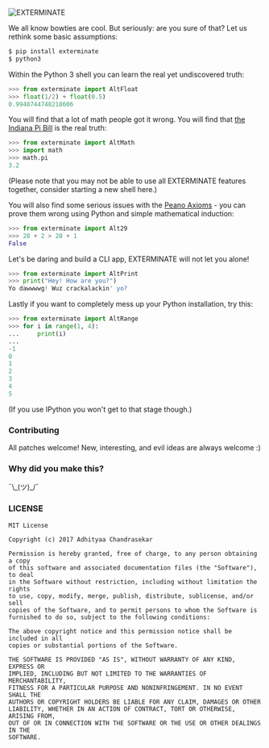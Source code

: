 ![EXTERMINATE](http://wallpapercave.com/wp/FSqpgfy.jpg)

We all know bowties are cool. But seriously: are you sure of that? Let us
rethink some basic assumptions:

```bash
$ pip install exterminate
$ python3
```

Within the Python 3 shell you can learn the real yet undiscovered truth:

```python
>>> from exterminate import AltFloat
>>> float(1/2) + float(0.5)
0.9948744748218606
```

You will find that a lot of math people got it wrong. You will find that
[the Indiana Pi Bill](https://www.wikiwand.com/en/Indiana_Pi_Bill) is the real
truth:

```python
>>> from exterminate import AltMath
>>> import math
>>> math.pi
3.2
```

(Please note that you may not be able to use all EXTERMINATE features together, consider starting a new shell here.)

You will also find some serious issues with the
[Peano Axioms](https://www.wikiwand.com/en/Peano_axioms) - you can prove them
wrong using Python and simple mathematical induction:

```python
>>> from exterminate import Alt29
>>> 28 + 2 > 28 + 1
False
```

Let's be daring and build a CLI app, EXTERMINATE will not let you alone!

```python
>>> from exterminate import AltPrint
>>> print("Hey! How are you?")
Yo dawwwwg! Wuz crackalackin' yo?
```

Lastly if you want to completely mess up your Python installation, try this:

```python
>>> from exterminate import AltRange
>>> for i in range(1, 4):
...     print(i)
...
-1
0
1
2
3
4
5
```

(If you use IPython you won't get to that stage though.)

### Contributing

All patches welcome! New, interesting, and evil ideas are always welcome :)

### Why did you make this?

¯\\\_(ツ)_/¯

### LICENSE

```
MIT License

Copyright (c) 2017 Adhityaa Chandrasekar

Permission is hereby granted, free of charge, to any person obtaining a copy
of this software and associated documentation files (the "Software"), to deal
in the Software without restriction, including without limitation the rights
to use, copy, modify, merge, publish, distribute, sublicense, and/or sell
copies of the Software, and to permit persons to whom the Software is
furnished to do so, subject to the following conditions:

The above copyright notice and this permission notice shall be included in all
copies or substantial portions of the Software.

THE SOFTWARE IS PROVIDED "AS IS", WITHOUT WARRANTY OF ANY KIND, EXPRESS OR
IMPLIED, INCLUDING BUT NOT LIMITED TO THE WARRANTIES OF MERCHANTABILITY,
FITNESS FOR A PARTICULAR PURPOSE AND NONINFRINGEMENT. IN NO EVENT SHALL THE
AUTHORS OR COPYRIGHT HOLDERS BE LIABLE FOR ANY CLAIM, DAMAGES OR OTHER
LIABILITY, WHETHER IN AN ACTION OF CONTRACT, TORT OR OTHERWISE, ARISING FROM,
OUT OF OR IN CONNECTION WITH THE SOFTWARE OR THE USE OR OTHER DEALINGS IN THE
SOFTWARE.
```

